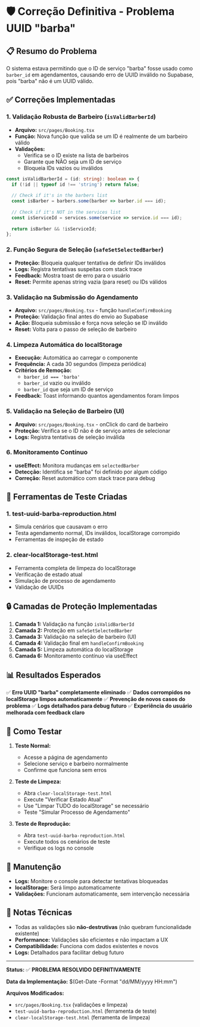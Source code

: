 # 🛡️ Correção Definitiva - Problema UUID "barba"

## 📋 Resumo do Problema
O sistema estava permitindo que o ID de serviço "barba" fosse usado como `barber_id` em agendamentos, causando erro de UUID inválido no Supabase, pois "barba" não é um UUID válido.

## ✅ Correções Implementadas

### 1. **Validação Robusta de Barbeiro (`isValidBarberId`)**
- **Arquivo:** `src/pages/Booking.tsx`
- **Função:** Nova função que valida se um ID é realmente de um barbeiro válido
- **Validações:**
  - Verifica se o ID existe na lista de barbeiros
  - Garante que NÃO seja um ID de serviço
  - Bloqueia IDs vazios ou inválidos

```typescript
const isValidBarberId = (id: string): boolean => {
  if (!id || typeof id !== 'string') return false;
  
  // Check if it's in the barbers list
  const isBarber = barbers.some(barber => barber.id === id);
  
  // Check if it's NOT in the services list
  const isServiceId = services.some(service => service.id === id);
  
  return isBarber && !isServiceId;
};
```

### 2. **Função Segura de Seleção (`safeSetSelectedBarber`)**
- **Proteção:** Bloqueia qualquer tentativa de definir IDs inválidos
- **Logs:** Registra tentativas suspeitas com stack trace
- **Feedback:** Mostra toast de erro para o usuário
- **Reset:** Permite apenas string vazia (para reset) ou IDs válidos

### 3. **Validação na Submissão do Agendamento**
- **Arquivo:** `src/pages/Booking.tsx` - função `handleConfirmBooking`
- **Proteção:** Validação final antes do envio ao Supabase
- **Ação:** Bloqueia submissão e força nova seleção se ID inválido
- **Reset:** Volta para o passo de seleção de barbeiro

### 4. **Limpeza Automática do localStorage**
- **Execução:** Automática ao carregar o componente
- **Frequência:** A cada 30 segundos (limpeza periódica)
- **Critérios de Remoção:**
  - `barber_id === 'barba'`
  - `barber_id` vazio ou inválido
  - `barber_id` que seja um ID de serviço
- **Feedback:** Toast informando quantos agendamentos foram limpos

### 5. **Validação na Seleção de Barbeiro (UI)**
- **Arquivo:** `src/pages/Booking.tsx` - onClick do card de barbeiro
- **Proteção:** Verifica se o ID não é de serviço antes de selecionar
- **Logs:** Registra tentativas de seleção inválida

### 6. **Monitoramento Contínuo**
- **useEffect:** Monitora mudanças em `selectedBarber`
- **Detecção:** Identifica se "barba" foi definido por algum código
- **Correção:** Reset automático com stack trace para debug

## 🧪 Ferramentas de Teste Criadas

### 1. **test-uuid-barba-reproduction.html**
- Simula cenários que causavam o erro
- Testa agendamento normal, IDs inválidos, localStorage corrompido
- Ferramentas de inspeção de estado

### 2. **clear-localStorage-test.html**
- Ferramenta completa de limpeza do localStorage
- Verificação de estado atual
- Simulação de processo de agendamento
- Validação de UUIDs

## 🔒 Camadas de Proteção Implementadas

1. **Camada 1:** Validação na função `isValidBarberId`
2. **Camada 2:** Proteção em `safeSetSelectedBarber`
3. **Camada 3:** Validação na seleção de barbeiro (UI)
4. **Camada 4:** Validação final em `handleConfirmBooking`
5. **Camada 5:** Limpeza automática do localStorage
6. **Camada 6:** Monitoramento contínuo via useEffect

## 📊 Resultados Esperados

✅ **Erro UUID "barba" completamente eliminado**
✅ **Dados corrompidos no localStorage limpos automaticamente**
✅ **Prevenção de novos casos do problema**
✅ **Logs detalhados para debug futuro**
✅ **Experiência do usuário melhorada com feedback claro**

## 🚀 Como Testar

1. **Teste Normal:**
   - Acesse a página de agendamento
   - Selecione serviço e barbeiro normalmente
   - Confirme que funciona sem erros

2. **Teste de Limpeza:**
   - Abra `clear-localStorage-test.html`
   - Execute "Verificar Estado Atual"
   - Use "Limpar TUDO do localStorage" se necessário
   - Teste "Simular Processo de Agendamento"

3. **Teste de Reprodução:**
   - Abra `test-uuid-barba-reproduction.html`
   - Execute todos os cenários de teste
   - Verifique os logs no console

## 🔧 Manutenção

- **Logs:** Monitore o console para detectar tentativas bloqueadas
- **localStorage:** Será limpo automaticamente
- **Validações:** Funcionam automaticamente, sem intervenção necessária

## 📝 Notas Técnicas

- Todas as validações são **não-destrutivas** (não quebram funcionalidade existente)
- **Performance:** Validações são eficientes e não impactam a UX
- **Compatibilidade:** Funciona com dados existentes e novos
- **Logs:** Detalhados para facilitar debug futuro

---

**Status:** ✅ **PROBLEMA RESOLVIDO DEFINITIVAMENTE**

**Data da Implementação:** $(Get-Date -Format "dd/MM/yyyy HH:mm")

**Arquivos Modificados:**
- `src/pages/Booking.tsx` (validações e limpeza)
- `test-uuid-barba-reproduction.html` (ferramenta de teste)
- `clear-localStorage-test.html` (ferramenta de limpeza)